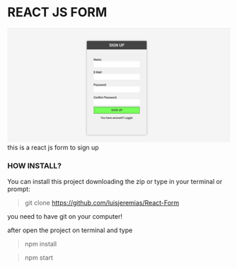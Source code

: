 # REACT JS FORM

![Img](https://github.com/luisjeremias/React-Form/blob/master/Capture.JPG?raw=true)
this is a react js form to sign up 
 
### HOW INSTALL?

You can install this project downloading the zip or type in your terminal or prompt:
> git clone https://github.com/luisjeremias/React-Form

you need to have git on your computer!

after open the project on terminal and type 

>npm install

>npm start

